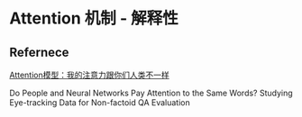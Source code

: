 # Attention 机制 - 解释性





## Refernece

[Attention模型：我的注意力跟你们人类不一样](https://zhuanlan.zhihu.com/p/188271413)

Do People and Neural Networks Pay Attention to the Same Words? Studying Eye-tracking Data for Non-factoid QA Evaluation